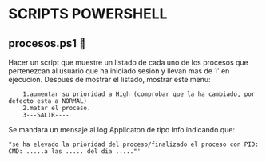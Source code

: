 # SCRIPTS POWERSHELL
## procesos.ps1 🚀
Hacer un script que muestre un listado de cada uno de los procesos que pertenezcan al usuario que ha iniciado sesion y llevan mas de 1' en ejecucion.
Despues de mostrar el listado, mostrar este menu:

        1.aumentar su prioridad a High (comprobar que la ha cambiado, por defecto esta a NORMAL)
        2.matar el proceso.
        3---SALIR----

Se mandara un mensaje al log Applicaton de tipo Info indicando que:

	"se ha elevado la prioridad del proceso/finalizado el proceso con PID: CMD: .....a las ..... del dia ....."'
